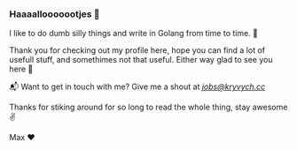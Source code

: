 ### Haaaallooooootjes 👋

I like to do dumb silly things and write in Golang from time to time. 🦎

Thank you for checking out my profile here, hope you can find a lot of usefull stuff, and somethimes not that useful. Either way glad to see you here 🤗

📬 Want to get in touch with me? Give me a shout at *jobs@kryvych.cc* 

Thanks for stiking around for so long to read the whole thing, stay awesome ✌️

Max ❤️
